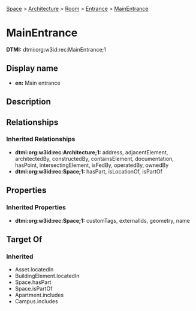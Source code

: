 [Space](../../../Space.md) > [Architecture](../../Architecture.md) > [Room](../Room.md) > [Entrance](Entrance.md) > [MainEntrance](.)
# MainEntrance
**DTMI:** dtmi:org:w3id:rec:MainEntrance;1
## Display name
- **en:** Main entrance
## Description
## Relationships
### Inherited Relationships
* **dtmi:org:w3id:rec:Architecture;1:** address, adjacentElement, architectedBy, constructedBy, containsElement, documentation, hasPoint, intersectingElement, isFedBy, operatedBy, ownedBy
* **dtmi:org:w3id:rec:Space;1:** hasPart, isLocationOf, isPartOf
## Properties
### Inherited Properties
* **dtmi:org:w3id:rec:Space;1:** customTags, externalIds, geometry, name
## Target Of
### Inherited
* Asset.locatedIn
* BuildingElement.locatedIn
* Space.hasPart
* Space.isPartOf
* Apartment.includes
* Campus.includes
